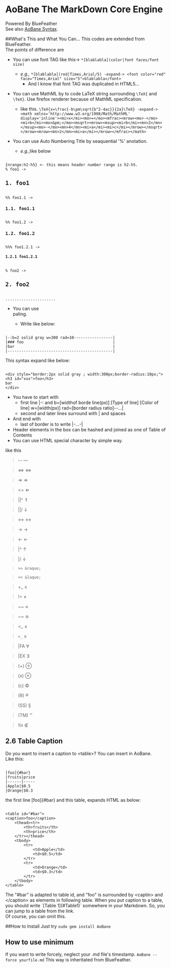 AoBane The MarkDown Core Engine
======

Powered By BlueFeather<br> 
See also [AoBane Syntax](https://github.com/setminami/AoBane/wiki/Details-of-AoBane-Syntax).

##What's This and What You Can...
This codes are extended from BlueFeather.<br>
The points of difference are
* You can use font TAG like this-> `*[blablabla](color|font faces/font size)`
  * *e.g.,* `*[blablabla](red|Times,Arial/5) -expand-> <font color="red" face="Times,Arial" size="5">blablabla</font>`
    - And I know that font TAG was duplicated in HTML5...
* You can use MathML by to code LaTeX string surrounding `\TeX{` and `\TeX}`. Use firefox renderer because of MathML specification.
  * like this. `\TeX{x=\frac{-b\pm\sqrt{b^2-4ac}}{2a}\TeX} -expand-> <math xmlns='http://www.w3.org/1998/Math/MathML' display='inline'><mi>x</mi><mo>=</mo><mfrac><mrow><mo>-</mo><mi>b</mi><mo>&pm;</mo><msqrt><mrow><msup><mi>b</mi><mn>2</mn></msup><mo>-</mo><mn>4</mn><mi>a</mi><mi>c</mi></mrow></msqrt></mrow><mrow><mn>2</mn><mi>a</mi></mrow></mfrac></math>`

* You can use Auto Numbering Title by seaquential '%' anotation.
  * *e.g.*,like below
<pre><code>
{nrange:h2-h5} <- this means header number range is h2-h5.
% foo1 -> <h2 id=xxx>1. foo1</h2>
%% foo1.1 -> <h3 id=xxx>1.1. foo1.1</h3>
%% foo1.2 -> <h3 id=xxx>1.2. foo1.2</h3>
%%% foo1.2.1 -> <h4 id=xxx>1.2.1 foo1.2.1</h4>
% foo2 -> <h2 id=xxx>2. foo2</h2>
......................
</code></pre>

* You can use <div> paling.
  * Write like below:

<pre><code>
|-:b=2 solid gray w=300 rad=10-----------------|
|### foo                                       |
|bar                                           |
|----------------------------------------------|
</code></pre>
This syntax expand like below:
<pre><code>
&lt;div style="border:2px solid gray ; width:300px;border-radius:10px;"&gt;
&lt;h3 id="xxx"&gt;foo&lt;/h3&gt;
bar
&lt;/div&gt;
</code></pre>
  * You have to start with
    - first line |-: and b=[widthof borde line(px)] [Type of line] [Color of line] w=[width(px)] rad=[border radius ratio]--...|
    - second and later lines surround with | and spaces
  * And end with
    - last of border is to write |-...-|
  * Header elements in the box can be hashed and joined as one of Table of Contents 
* You can use HTML special character by simple way.

like this
> -- &mdash;

> <=> &hArr;

> => &rArr;

> <= &lArr;

> ||^ &uArr;

> ||/ &dArr;

> <-> &harr;

> -> &rarr;

> <- &larr;

> |^ &uarr;

> |/ &darr;

> `>> &raquo;`

> `<< &laquo;`

> +_ &plusmn;

> != &ne;

> ~~ &asymp;

> ~= &cong;

> <_ &le;

> `>_` &ge;

> |FA &forall;

> |EX &exist;

> (+) &oplus;

> (x) &otimes;

> (c) &copy;

> (R) &reg;

> (SS) &sect;

> (TM) &trade;

> !in &notin;

<h2> 2.6 Table Caption</h2>
Do you want to insert a caption to &lt;table&gt;? You can insert in AoBane. <br>
Like this:<br>
<pre><code>
[foo]{#bar}
|fruits|price
|------|-----
|Apple|$0.5
|Orange|$0.3
</code></pre>
the first line [foo]{#bar} and this table, expands HTML as below:<br>
<pre><code>
&lt;table id="#bar"&gt;
&lt;caption&gt;foo&lt;/caption&gt;
	&lt;thead&gt;&lt;tr&gt;
		&lt;th&gt;fruits&lt;/th&gt;
		&lt;th&gt;price&lt;/th&gt;
	&lt;/tr&gt;&lt;/thead&gt;
	&lt;tbody&gt;
		&lt;tr&gt;
			&lt;td&gt;Apple&lt;/td&gt;
			&lt;td&gt;$0.5&lt;/td&gt;
		&lt;/tr&gt;
		&lt;tr&gt;
			&lt;td&gt;Orange&lt;/td&gt;
			&lt;td&gt;$0.3&lt;/td&gt;
		&lt;/tr&gt;
	&lt;/tbody&gt;
&lt;/table&gt;
</code></pre>
The "#bar" is adapted to table id, and "foo" is surrounded by &lt;captin&gt; and &lt;/caption&gt; as elements in following table. When you put caption to a table, you should write `[Table 1](#Table1)` somewhere in your Markdown. So, you can jump to a table from the link. <br>
Of course, you can omit this.

##How to Install
Just try 
`sudo gem install AoBane`

## How to use minimum
If you want to write forcely, neglect your .md file's timestamp.
`AoBane --force yourfile.md`
This way is inheritated from BlueFeather.

